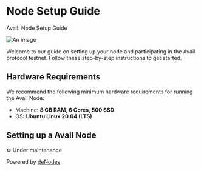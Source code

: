 # Node Setup Guide

Avail: Node Setup Guide

![An image](/avail-node-setup.svg)

Welcome to our guide on setting up your node and participating in the Avail protocol testnet. Follow these step-by-step instructions to get started.

## Hardware Requirements
We recommend the following minimum hardware requirements for running the Avail Node:

* Machine: **8 GB RAM, 6 Cores, 500 SSD**
* OS: **Ubuntu Linux 20.04 (LTS)**

## Setting up a Avail Node
:gear: Under maintenance

Powered by [deNodes](https://twitter.com/_denodes)